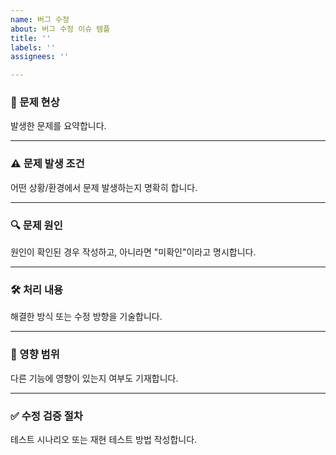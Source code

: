 ```yaml
---
name: 버그 수정
about: 버그 수정 이슈 템플
title: ''
labels: ''
assignees: ''

---
```


### 🐞 문제 현상
발생한 문제를 요약합니다.

---

### ⚠ 문제 발생 조건
어떤 상황/환경에서 문제 발생하는지 명확히 합니다.

---

### 🔍 문제 원인
원인이 확인된 경우 작성하고, 아니라면 "미확인"이라고 명시합니다.

---

### 🛠 처리 내용
해결한 방식 또는 수정 방향을 기술합니다.

---

### 📣 영향 범위
다른 기능에 영향이 있는지 여부도 기재합니다.

---

### ✅ 수정 검증 절차
테스트 시나리오 또는 재현 테스트 방법 작성합니다.
